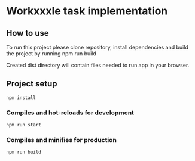 # Workxxxle task implementation

## How to use

To run this project please clone repository, install dependencies and build the project by running npm run build

Created dist directory will contain files needed to run app in your browser.

## Project setup

```
npm install
```

### Compiles and hot-reloads for development

```
npm run start
```

### Compiles and minifies for production

```
npm run build
```
